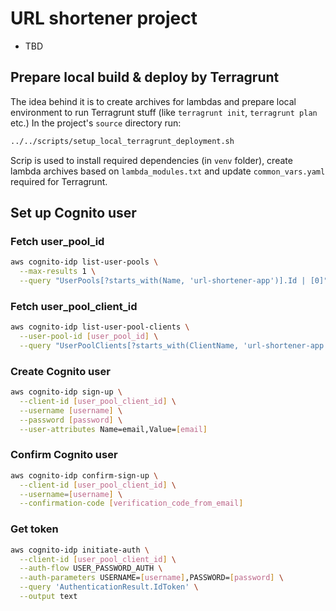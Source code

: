 # URL shortener project
-  TBD

## Prepare local build & deploy by Terragrunt
The idea behind it is to create archives for lambdas and prepare
local environment to run Terragrunt stuff (like `terragrunt init`, `terragrunt plan` etc.)
In the project's `source` directory run:
````bash
../../scripts/setup_local_terragrunt_deployment.sh
````
Scrip is used to install required dependencies (in `venv` folder),
create lambda archives based on `lambda_modules.txt` and update
`common_vars.yaml` required for Terragrunt.

## Set up Cognito user

### Fetch user_pool_id
```bash
aws cognito-idp list-user-pools \
  --max-results 1 \
  --query "UserPools[?starts_with(Name, 'url-shortener-app')].Id | [0]"
```

### Fetch user_pool_client_id
```bash
aws cognito-idp list-user-pool-clients \
  --user-pool-id [user_pool_id] \
  --query "UserPoolClients[?starts_with(ClientName, 'url-shortener-app')].ClientId | [0]"
```

### Create Cognito user
```bash
aws cognito-idp sign-up \
  --client-id [user_pool_client_id] \
  --username [username] \
  --password [password] \
  --user-attributes Name=email,Value=[email]
```

### Confirm Cognito user
```bash
aws cognito-idp confirm-sign-up \
  --client-id [user_pool_client_id] \
  --username=[username] \
  --confirmation-code [verification_code_from_email]
```

### Get token
```bash
aws cognito-idp initiate-auth \
  --client-id [user_pool_client_id] \
  --auth-flow USER_PASSWORD_AUTH \
  --auth-parameters USERNAME=[username],PASSWORD=[password] \
  --query 'AuthenticationResult.IdToken' \
  --output text
```
